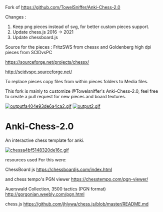 Fork of https://github.com/TowelSniffer/Anki-Chess-2.0

Changes : 
1. Keep png pieces instead of svg, for better custom pieces support. 
2. Update chess.js 2016 -> 2021 
3. Update chessboard.js


Source for the pieces : FritzSWS from chessx and Goldenberg high dpi pieces from SCIDvsPC

https://sourceforge.net/projects/chessx/

http://scidvspc.sourceforge.net/

To replace pieces copy files from within pieces folders to Media files.

This fork is mainly to customize @Towelsniffer's Anki-Chess-2.0, feel free to create a pull request for new pieces and board textures.


<a href="https://gifyu.com/image/ZhEd"><img src="https://s4.gifyu.com/images/outputfa404e93de6a4ca2.gif" alt="outputfa404e93de6a4ca2.gif" border="0" /></a>
<a href="https://gifyu.com/image/Zhv3"><img src="https://s4.gifyu.com/images/output2.gif" alt="output2.gif" border="0" /></a>






# Anki-Chess-2.0
An interactive chess template for anki. 

<a href="https://gifyu.com/image/UsTn"><img src="https://s2.gifyu.com/images/chessa4bf5148320de16c.gif" alt="chessa4bf5148320de16c.gif" border="0" /></a>

resources used For this were:

ChessBoard js
https://chessboardjs.com/index.html

and chess tempo's PGN viewer
https://chesstempo.com/pgn-viewer/

Auerswald Collection, 3500 tactics (PGN format)
http://gorgonian.weebly.com/pgn.html

chess.js
https://github.com/jhlywa/chess.js/blob/master/README.md
